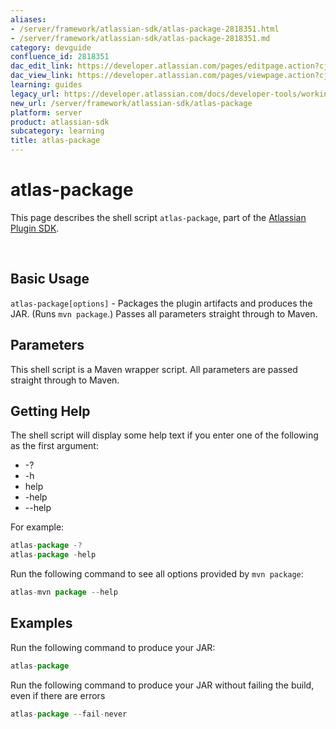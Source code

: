```yaml
---
aliases:
- /server/framework/atlassian-sdk/atlas-package-2818351.html
- /server/framework/atlassian-sdk/atlas-package-2818351.md
category: devguide
confluence_id: 2818351
dac_edit_link: https://developer.atlassian.com/pages/editpage.action?cjm=wozere&pageId=2818351
dac_view_link: https://developer.atlassian.com/pages/viewpage.action?cjm=wozere&pageId=2818351
learning: guides
legacy_url: https://developer.atlassian.com/docs/developer-tools/working-with-the-sdk/command-reference/atlas-package
new_url: /server/framework/atlassian-sdk/atlas-package
platform: server
product: atlassian-sdk
subcategory: learning
title: atlas-package
---
```

# atlas-package

This page describes the shell script `atlas-package`, part of the [Atlassian Plugin SDK](/server/framework/atlassian-sdk/working-with-the-sdk).

 

## Basic Usage

`atlas-package[options]` - Packages the plugin artifacts and produces the JAR. (Runs `mvn package`.) Passes all parameters straight through to Maven.

## Parameters

This shell script is a Maven wrapper script. All parameters are passed straight through to Maven.

## Getting Help

The shell script will display some help text if you enter one of the following as the first argument:

-   -?
-   -h
-   help
-   -help
-   --help

For example:

``` javascript
atlas-package -?
atlas-package -help
```

Run the following command to see all options provided by `mvn package`:

``` javascript
atlas-mvn package --help
```

## Examples

Run the following command to produce your JAR:

``` javascript
atlas-package
```

Run the following command to produce your JAR without failing the build, even if there are errors

``` javascript
atlas-package --fail-never
```




























































































































































